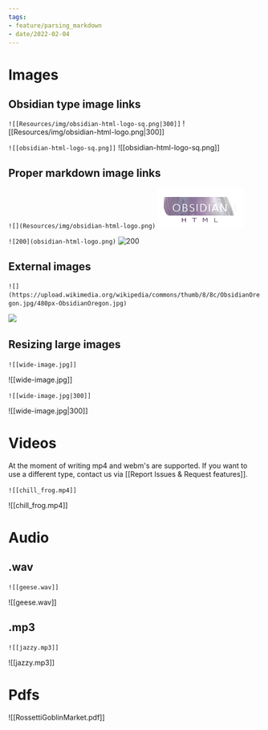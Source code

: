 ```yaml
---
tags:
- feature/parsing_markdown
- date/2022-02-04
---
```


# Images
## Obsidian type image links 
`![[Resources/img/obsidian-html-logo-sq.png|300]]`
![[Resources/img/obsidian-html-logo.png|300]]

`![[obsidian-html-logo-sq.png]]`
![[obsidian-html-logo-sq.png]] 
## Proper markdown image links
`![](Resources/img/obsidian-html-logo.png)`
![](Resources/img/obsidian-html-logo.png)

`![200](obsidian-html-logo.png)`
![200](obsidian-html-logo.png)

## External images
`![](https://upload.wikimedia.org/wikipedia/commons/thumb/8/8c/ObsidianOregon.jpg/480px-ObsidianOregon.jpg)`

![](https://upload.wikimedia.org/wikipedia/commons/thumb/8/8c/ObsidianOregon.jpg/480px-ObsidianOregon.jpg)

## Resizing large images
`![[wide-image.jpg]]`

![[wide-image.jpg]]

`![[wide-image.jpg|300]]`

![[wide-image.jpg|300]]


# Videos
At the moment of writing mp4 and webm's are supported. If you want to use a different type, contact us via [[Report Issues & Request features]].

`![[chill_frog.mp4]]`

![[chill_frog.mp4]]

# Audio 
##  .wav
 `![[geese.wav]]`
 
 ![[geese.wav]]

## .mp3
 `![[jazzy.mp3]]`
 
 ![[jazzy.mp3]]

# Pdfs
![[RossettiGoblinMarket.pdf]]
